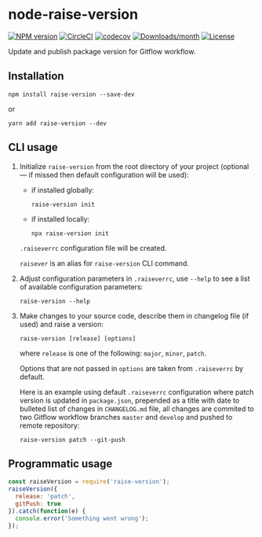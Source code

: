 # node-raise-version

[![NPM version](https://img.shields.io/npm/v/raise-version.svg)](https://www.npmjs.com/package/raise-version)
[![CircleCI](https://circleci.com/gh/ezze/node-raise-version.svg?style=shield)](https://circleci.com/gh/circleci/circleci-docs)
[![codecov](https://codecov.io/gh/ezze/node-raise-version/branch/develop/graph/badge.svg?token=I0ZRW8OP7L)](https://codecov.io/gh/ezze/node-raise-version)
[![Downloads/month](https://img.shields.io/npm/dm/raise-version.svg)](https://www.npmjs.com/package/raise-version)
[![License](https://img.shields.io/github/license/mashape/apistatus.svg)](LICENSE.md)

Update and publish package version for Gitflow workflow.

## Installation

```
npm install raise-version --save-dev
```

or

```
yarn add raise-version --dev
```
   
## CLI usage

1. Initialize `raise-version` from the root directory of your project (optional — if missed then default configuration will be used):

    - if installed globally:

        ```
        raise-version init
        ```
      
    - if installed locally:
    
        ```
        npx raise-version init
        ```
      
    `.raiseverrc` configuration file will be created.
 
    `raisever` is an alias for `raise-version` CLI command.
    
2. Adjust configuration parameters in `.raiseverrc`, use `--help` to see a list of available configuration parameters:

    ```
    raise-version --help
    ```

3. Make changes to your source code, describe them in changelog file (if used) and raise a version:

    ```
    raise-version [release] [options]
    ```

    where `release` is one of the following: `major`, `minor`, `patch`.
   
    Options that are not passed in `options` are taken from `.raiseverrc` by default.
   
    Here is an example using default `.raiseverrc` configuration where patch version is updated in `package.json`, prepended as a title with date to bulleted list of changes in `CHANGELOG.md` file, all changes are commited to two Gitflow workflow branches `master` and `develop` and pushed to remote repository:
    
    ```
    raise-version patch --git-push
    ```
    
## Programmatic usage

```javascript
const raiseVersion = require('raise-version');
raiseVersion({
  release: 'patch',
  gitPush: true
}).catch(function(e) {
  console.error('Something went wrong');
});
```
